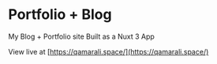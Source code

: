 # Portfolio + Blog

My Blog + Portfolio site Built as a Nuxt 3 App


View live at [https://qamarali.space/](https://qamarali.space/)

